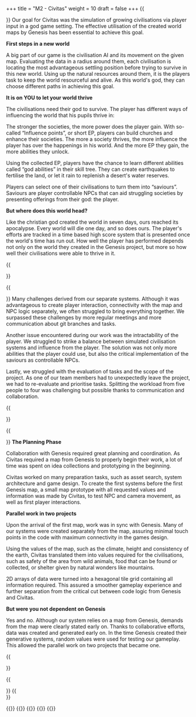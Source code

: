 +++
title = "M2 - Civitas"
weight = 10
draft = false
+++
{{<section title="Goals and Achievements">}}
 Our goal for Civitas was the simulation of growing civilisations via player input in a god game setting. The effective utilisation of the created world maps by Genesis has been essential to achieve this goal.

 **First steps in a new world**

 A big part of our game is the civilisation AI and its movement on the given map. Evaluating the data in a radius around them, each civilisation is locating the most advantageous settling position before trying to survive in this new world. Using up the natural resources around them, it is the players task to keep the world resourceful and alive. As this world's god, they can choose different paths in achieving this goal.

 **It is on YOU to let your world thrive**

 The civilisations need their god to survive. The player has different ways of influencing the world that his pupils thrive in:

 The stronger the societies, the more power does the player gain. With so-called “Influence points”, or short EP, players can build churches and enhance their societies. The more a society thrives, the more influence the player has over the happenings in his world. And the more EP they gain, the more abilities they unlock.

 Using the collected EP, players have the chance to learn different abilities called “god abilities” in their skill tree. They can create earthquakes to fertilise the land, or let it rain to replenish a desert's water reserves. 
 
 Players can select one of their civilisations to turn them into “saviours”. Saviours are player controllable NPCs that can aid struggling societies by presenting offerings from their god: the player.

 **But where does this world head?**

 Like the christian god created the world in seven days, ours reached its apocalypse. Every world will die one day, and so does ours. The player's efforts are tracked in a time based high score system that is presented once the world's time has run out. How well the player has performed depends not only on the world they created in the Genesis project, but more so how well their civilisations were able to thrive in it.

{{</section>}}



{{<section title="Challenges">}}
 Many challenges derived from our separate systems. Although it was advantageous to create player interaction, connectivity with the map and NPC logic separately, we often struggled to bring everything together. We surpassed these challenges by more regular meetings and more communication about git branches and tasks.

 Another issue encountered during our work was the intractability of the player. We struggled to strike a balance between simulated civilisation systems and influence from the player. The solution was not only more abilities that the player could use, but also the critical implementation of the saviours as controllable NPCs.  
 
 Lastly, we struggled with the evaluation of tasks and the scope of the project. As one of our team members had to unexpectedly leave the project, we had to re-evaluate and prioritise tasks. Splitting the workload from five people to four was challenging but possible thanks to communication and collaboration.

{{</section>}}




{{<section title="Process">}}
 **The Planning Phase**

 Collaboration with Genesis required great planning and coordination. As Civitas required a map from Genesis to properly begin their work, a lot of time was spent on idea collections and prototyping in the beginning.

 Civitas worked on many preparation tasks, such as asset search, system architecture and game design. To create the first systems before the first Genesis map, a small map prototype with all requested values and information was made by Civitas, to test NPC and camera movement, as well as first player interactions.

 **Parallel work in two projects**

 Upon the arrival of the first map, work was in sync with Genesis. Many of our systems were created separately from the map, assuring minimal touch points in the code with maximum connectivity in the games design.

 Using the values of the map, such as the climate, height and consistency of the earth, Civitas translated them into values required for the civilisations, such as safety of the area from wild animals, food that can be found or collected, or shelter given by natural wonders like mountains.

 2D arrays of data were turned into a hexagonal tile grid containing all information required. This assured a smoother gameplay experience and further separation from the critical cut between code logic from Genesis and Civitas.

 **But were you not dependent on Genesis**

 Yes and no. Although our system relies on a map from Genesis, demands from the map were clearly stated early on. Thanks to collaborative efforts, data was created and generated early on. In the time Genesis created their generative systems, random values were used for testing our gameplay. This allowed the parallel work on two projects that became one.

{{</section>}}




{{<section title="The Team">}}
{{</section>}}

{{<gallery>}}
{{<team-member image="laura_img.jpg" name="Laura Unverzagt">}}
{{<team-member image="liz_img.jpg" name="Lit Kintzel">}}
{{<team-member image="krist_img.jpg" name="Krist Baliev">}}
{{</gallery>}}

